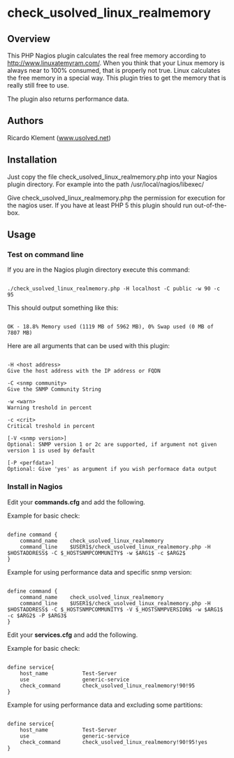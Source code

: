 # check_usolved_linux_realmemory

## Overview

This PHP Nagios plugin  calculates the real free memory according to http://www.linuxatemyram.com/.
When you think that your Linux memory is always near to 100% consumed, that is properly not true.
Linux calculates the free memory in a special way. This plugin tries to get the memory that is really still free to use.

The plugin also returns performance data.

## Authors

Ricardo Klement (www.usolved.net)

## Installation

Just copy the file check_usolved_linux_realmemory.php into your Nagios plugin directory.
For example into the path /usr/local/nagios/libexec/

Give check_usolved_linux_realmemory.php the permission for execution for the nagios user.
If you have at least PHP 5 this plugin should run out-of-the-box.

## Usage

### Test on command line
If you are in the Nagios plugin directory execute this command:

<pre><code>
./check_usolved_linux_realmemory.php -H localhost -C public -w 90 -c 95
</code></pre>

This should output something like this:

<pre><code>
OK - 18.8% Memory used (1119 MB of 5962 MB), 0% Swap used (0 MB of 7807 MB)
</code></pre>

Here are all arguments that can be used with this plugin:

<pre><code>
-H &lt;host address&gt;
Give the host address with the IP address or FQDN

-C &lt;snmp community&gt;
Give the SNMP Community String

-w &lt;warn&gt;
Warning treshold in percent

-c &lt;crit&gt;
Critical treshold in percent

[-V &lt;snmp version&gt;]
Optional: SNMP version 1 or 2c are supported, if argument not given version 1 is used by default

[-P &lt;perfdata&gt;]
Optional: Give 'yes' as argument if you wish performace data output
</code></pre>

### Install in Nagios

Edit your **commands.cfg** and add the following.

Example for basic check:

<pre><code>
define command {
    command_name    check_usolved_linux_realmemory
    command_line    $USER1$/check_usolved_linux_realmemory.php -H $HOSTADDRESS$ -C $_HOSTSNMPCOMMUNITY$ -w $ARG1$ -c $ARG2$
}
</code></pre>

Example for using performance data and specific snmp version:

<pre><code>
define command {
    command_name    check_usolved_linux_realmemory
    command_line    $USER1$/check_usolved_linux_realmemory.php -H $HOSTADDRESS$ -C $_HOSTSNMPCOMMUNITY$ -V $_HOSTSNMPVERSION$ -w $ARG1$ -c $ARG2$ -P $ARG3$
}
</code></pre>

Edit your **services.cfg** and add the following.

Example for basic check:

<pre><code>
define service{
	host_name			Test-Server
	use					generic-service
	check_command		check_usolved_linux_realmemory!90!95
}
</code></pre>

Example for using performance data and excluding some partitions:

<pre><code>
define service{
	host_name			Test-Server
	use					generic-service
	check_command		check_usolved_linux_realmemory!90!95!yes
}
</code></pre>

